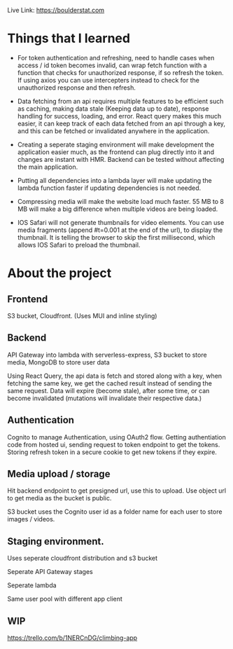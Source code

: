 
Live Link: https://boulderstat.com

# Things that I learned
- For token authentication and refreshing, need to handle cases when access / id token becomes invalid, can wrap fetch function with a function that checks for unauthorized response, if so refresh the token. If using axios you can use intercepters instead to check for the unauthorized response and then refresh.

- Data fetching from an api requires multiple features to be efficient such as caching, making data stale (Keeping data up to date), response handling for success, loading, and error. React query makes this much easier, it can keep track of each data fetched from an api through a key, and this can be fetched or invalidated anywhere in the application.

- Creating a seperate staging environment will make development the application easier much, as the frontend can plug directly into it and changes are instant with HMR. Backend can be tested without affecting the main application.

- Putting all dependencies into a lambda layer will make updating the lambda function faster if updating dependencies is not needed.

- Compressing media will make the website load much faster. 55 MB to 8 MB will make a big difference when multiple videos are being loaded.

- IOS Safari will not generate thumbnails for video elements. You can use media fragments (append #t=0.001 at the end of the url), to display the thumbnail. It is telling the browser to skip the first millisecond, which allows IOS Safari to preload the thumbnail.

# About the project

## Frontend
S3 bucket, Cloudfront. (Uses MUI and inline styling) <br  />

## Backend
API Gateway into lambda with serverless-express, S3 bucket to store media, MongoDB to store user data <br  />

Using React Query, the api data is fetch and stored along with a key, when fetching the same key, we get the cached result instead of sending the same request. Data will expire (become stale), after some time, or can become invalidated (mutations will invalidate their respective data.)

## Authentication
Cognito to manage Authentication, using OAuth2 flow. Getting authentiation code from hosted ui, sending request to token endpoint to get the tokens. Storing refresh token in a secure cookie to get new tokens if they expire. <br  />

## Media upload / storage
Hit backend endpoint to get presigned url, use this to upload. Use object url to get media as the bucket is public. <br/>

S3 bucket uses the Cognito user id as a folder name for each user to store images / videos. <br/>

## Staging environment.
Uses seperate cloudfront distribution and s3 bucket

Seperate API Gateway stages

Seperate lambda

Same user pool with different app client

  
  
  

## WIP

  

https://trello.com/b/1NERCnDG/climbing-app <br/>

  
  



